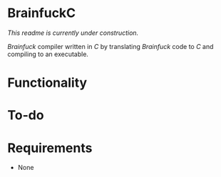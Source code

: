 # BrainfuckC

_This readme is currently under construction._

_Brainfuck_ compiler written in _C_ by translating _Brainfuck_ code to _C_ and compiling to an executable.

# Functionality

# To-do

# Requirements

* None

